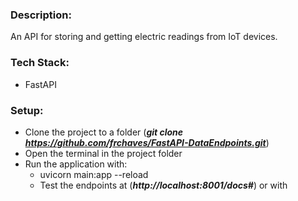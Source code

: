 ### Description:
An API for storing and getting electric readings from IoT devices.


### Tech Stack:
- FastAPI

### Setup:
- Clone the project to a folder (_**git clone https://github.com/frchaves/FastAPI-DataEndpoints.git**_)
- Open the terminal in the project folder
- Run the application with:
  - uvicorn main:app --reload
  - Test the endpoints at (_**http://localhost:8001/docs#**_)
  or with
 ``` -curl --request POST --url http://localhost:8001/data -d '{"data":"1649941817 Voltage 1.34 1649941818 Voltage 1.35 1649941817 Current 12.0 1649941818 Current 14.0"}'
 ```
